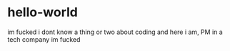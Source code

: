 # hello-world
im fucked i dont know a thing or two about coding and here i am, PM in a tech company im fucked
